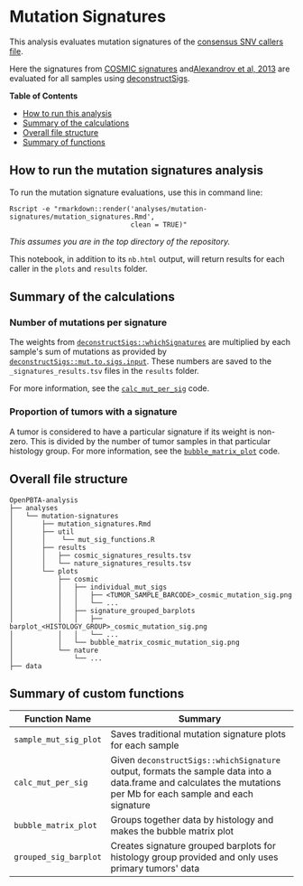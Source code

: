 # Mutation Signatures

This analysis evaluates mutation signatures of the [consensus SNV callers file](https://github.com/AlexsLemonade/OpenPBTA-analysis/tree/master/analyses/snv-callers#consensus-mutation-call).

Here the signatures from [COSMIC signatures](https://cancer.sanger.ac.uk/cosmic)
and[Alexandrov et al, 2013](https://www.ncbi.nlm.nih.gov/pubmed/23945592) are
evaluated for all samples using [deconstructSigs](https://github.com/raerose01/deconstructSigs).

**Table of Contents**
* [How to run this analysis](#how-to-run-the-mutation-signatures-analysis)
* [Summary of the calculations](#summary-of-the-calculations)
* [Overall file structure](#overall-file-structure)
* [Summary of functions](#summary-of-custom-functions)

## How to run the mutation signatures analysis

To run the mutation signature evaluations, use this in command line:
```
Rscript -e "rmarkdown::render('analyses/mutation-signatures/mutation_signatures.Rmd',
                              clean = TRUE)"
```
_This assumes you are in the top directory of the repository._

This notebook, in addition to its `nb.html` output, will return results for each caller in the `plots` and `results` folder.

## Summary of the calculations

### Number of mutations per signature

The weights from [`deconstructSigs::whichSignatures`](https://www.rdocumentation.org/packages/deconstructSigs/versions/1.8.0/topics/whichSignatures) are multiplied by each sample's sum of mutations as provided by [`deconstructSigs::mut.to.sigs.input`](https://www.rdocumentation.org/packages/deconstructSigs/versions/1.8.0/topics/mut.to.sigs.input).
These numbers are saved to the `_signatures_results.tsv` files in the `results` folder.

For more information, see the [`calc_mut_per_sig`]() code.

### Proportion of tumors with a signature

A tumor is considered to have a particular signature if its weight is non-zero.
This is divided by the number of tumor samples in that particular histology group.
For more information, see the [`bubble_matrix_plot`]() code.

## Overall file structure
```
OpenPBTA-analysis
├── analyses
│   └── mutation-signatures
│       ├── mutation_signatures.Rmd
│       ├── util
│       │    └── mut_sig_functions.R
│       ├── results
│       │   ├── cosmic_signatures_results.tsv
│       │   └── nature_signatures_results.tsv
│       └── plots
│           ├── cosmic
│           │   ├── individual_mut_sigs
│           │   │   ├── <TUMOR_SAMPLE_BARCODE>_cosmic_mutation_sig.png
│           │   │   └── ...
│           │   ├── signature_grouped_barplots
│           │   │   ├── barplot_<HISTOLOGY_GROUP>_cosmic_mutation_sig.png
│           │   │   └── ...
│           │   └── bubble_matrix_cosmic_mutation_sig.png
│           └── nature
│               └── ...
├── data
```

## Summary of custom functions

|Function Name|Summary|
|-------------|-----------|
|`sample_mut_sig_plot`|Saves traditional mutation signature plots for each sample|
|`calc_mut_per_sig`|Given `deconstructSigs::whichSignature` output, formats the sample data into a data.frame and calculates the mutations per Mb for each sample and each signature|
|`bubble_matrix_plot`|Groups together data by histology and makes the bubble matrix plot|
|`grouped_sig_barplot`|Creates signature grouped barplots for histology group provided and only uses primary tumors' data|
